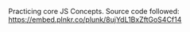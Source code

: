 Practicing core JS Concepts. Source code followed: https://embed.plnkr.co/plunk/8ujYdL1BxZftGoS4Cf14
